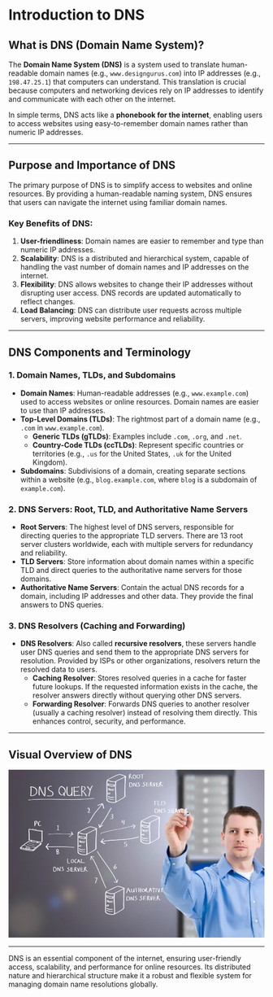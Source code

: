 # Introduction to DNS

## What is DNS (Domain Name System)?
The **Domain Name System (DNS)** is a system used to translate human-readable domain names (e.g., `www.designgurus.com`) into IP addresses (e.g., `198.47.25.1`) that computers can understand. This translation is crucial because computers and networking devices rely on IP addresses to identify and communicate with each other on the internet. 

In simple terms, DNS acts like a **phonebook for the internet**, enabling users to access websites using easy-to-remember domain names rather than numeric IP addresses.

---

## Purpose and Importance of DNS
The primary purpose of DNS is to simplify access to websites and online resources. By providing a human-readable naming system, DNS ensures that users can navigate the internet using familiar domain names.

### Key Benefits of DNS:
1. **User-friendliness**: Domain names are easier to remember and type than numeric IP addresses.
2. **Scalability**: DNS is a distributed and hierarchical system, capable of handling the vast number of domain names and IP addresses on the internet.
3. **Flexibility**: DNS allows websites to change their IP addresses without disrupting user access. DNS records are updated automatically to reflect changes.
4. **Load Balancing**: DNS can distribute user requests across multiple servers, improving website performance and reliability.

---

## DNS Components and Terminology

### 1. Domain Names, TLDs, and Subdomains
- **Domain Names**: Human-readable addresses (e.g., `www.example.com`) used to access websites or online resources. Domain names are easier to use than IP addresses.
- **Top-Level Domains (TLDs)**: The rightmost part of a domain name (e.g., `.com` in `www.example.com`). 
  - **Generic TLDs (gTLDs)**: Examples include `.com`, `.org`, and `.net`.
  - **Country-Code TLDs (ccTLDs)**: Represent specific countries or territories (e.g., `.us` for the United States, `.uk` for the United Kingdom).
- **Subdomains**: Subdivisions of a domain, creating separate sections within a website (e.g., `blog.example.com`, where `blog` is a subdomain of `example.com`).

### 2. DNS Servers: Root, TLD, and Authoritative Name Servers
- **Root Servers**: The highest level of DNS servers, responsible for directing queries to the appropriate TLD servers. There are 13 root server clusters worldwide, each with multiple servers for redundancy and reliability.
- **TLD Servers**: Store information about domain names within a specific TLD and direct queries to the authoritative name servers for those domains.
- **Authoritative Name Servers**: Contain the actual DNS records for a domain, including IP addresses and other data. They provide the final answers to DNS queries.

### 3. DNS Resolvers (Caching and Forwarding)
- **DNS Resolvers**: Also called **recursive resolvers**, these servers handle user DNS queries and send them to the appropriate DNS servers for resolution. Provided by ISPs or other organizations, resolvers return the resolved data to users.
  - **Caching Resolver**: Stores resolved queries in a cache for faster future lookups. If the requested information exists in the cache, the resolver answers directly without querying other DNS servers.
  - **Forwarding Resolver**: Forwards DNS queries to another resolver (usually a caching resolver) instead of resolving them directly. This enhances control, security, and performance.

---

## Visual Overview of DNS
![alt text](image.png)

---

DNS is an essential component of the internet, ensuring user-friendly access, scalability, and performance for online resources. Its distributed nature and hierarchical structure make it a robust and flexible system for managing domain name resolutions globally.
